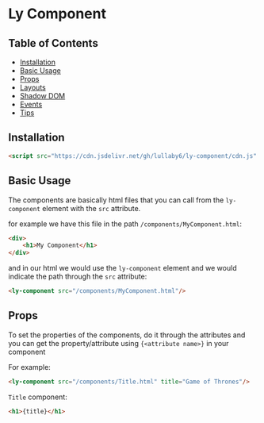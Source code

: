 # Ly Component

## Table of Contents
- [Installation](#installation)
- [Basic Usage](#basic-usage)
- [Props](#props)
- [Layouts](#layouts)
- [Shadow DOM](#shadow-dom)
- [Events](#events)
- [Tips](#tips)

## Installation

```html
<script src="https://cdn.jsdelivr.net/gh/lullaby6/ly-component/cdn.js" defer></script>
```

## Basic Usage

The components are basically html files that you can call from the `ly-component` element with the `src` attribute.

for example we have this file in the path `/components/MyComponent.html`:

```html
<div>
    <h1>My Component</h1>
</div>
```

and in our html we would use the `ly-component` element and we would indicate the path through the `src` attribute:

```html
<ly-component src="/components/MyComponent.html"/>
```

## Props

To set the properties of the components, do it through the attributes and you can get the property/attribute using `{<attribute name>}` in your component

For example:

```html
<ly-component src="/components/Title.html" title="Game of Thrones"/>
```

`Title` component:

```html
<h1>{title}</h1>
```